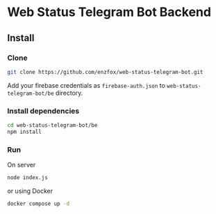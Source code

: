 # Web Status Telegram Bot Backend

## Install

### Clone

```bash
git clone https://github.com/enzfox/web-status-telegram-bot.git
```

Add your firebase credentials as `firebase-auth.json` to `web-status-telegram-bot/be` directory.

### Install dependencies

```bash
cd web-status-telegram-bot/be
npm install
```

### Run

On server
```bash
node index.js
```

or using Docker

```bash
docker compose up -d 
```
